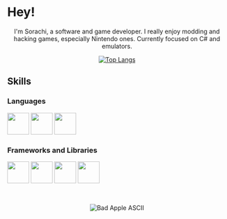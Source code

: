 <h1>Hey!</h1>
<p align="center">I'm Sorachi, a software and game developer. I really enjoy modding and hacking games, especially Nintendo ones. Currently focused on C# and emulators.</p>

<p align="center">
  <a href="https://github.com/CardinalSys">
    <img src="https://github-readme-stats.vercel.app/api/top-langs/?username=CardinalSys&layout=compact" alt="Top Langs">
  </a>
</p>

<h2>Skills</h2>

<h3>Languages</h3>

<p>
  <img src="https://cdn.jsdelivr.net/gh/devicons/devicon@latest/icons/csharp/csharp-original.svg"  style="height: 50px" />       
  <img src="https://cdn.jsdelivr.net/gh/devicons/devicon@latest/icons/c/c-original.svg"  style="height: 50px"/>
  <img src="https://cdn.jsdelivr.net/gh/devicons/devicon@latest/icons/cplusplus/cplusplus-original.svg" style="height: 50px" />         
</p>

<h3>Frameworks and Libraries</h3>

<p>
  <img src="https://cdn.jsdelivr.net/gh/devicons/devicon@latest/icons/unity/unity-original.svg"  style="height: 50px"/>
  <img src="https://cdn.jsdelivr.net/gh/devicons/devicon@latest/icons/unrealengine/unrealengine-original.svg"  style="height: 50px"/>
  <img src="https://cdn.jsdelivr.net/gh/devicons/devicon@latest/icons/dotnetcore/dotnetcore-original.svg"  style="height: 50px"/>
  <img src="https://cdn.jsdelivr.net/gh/devicons/devicon@latest/icons/qt/qt-original.svg"  style="height: 50px"/>          
</p>

<br>
<p align="center">
  <img src="https://c.tenor.com/SN9Y2YGIqfwAAAAC/tenor.gif" alt="Bad Apple ASCII">
</p>
